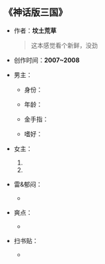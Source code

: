 ## 《神话版三国》

- 作者：**坟土荒草**
  
    > 这本感觉看个新鲜，没劲

- 创作时间：**2007~2008**

- 男主：

  * 身份：
  
  * 年龄：
  * 金手指：
  * 嗜好：

- 女主：

  1. 

  2. 

- 雷&郁闷：

  * 

- 爽点：
  
  * 

- 扫书贴：
  
  * 